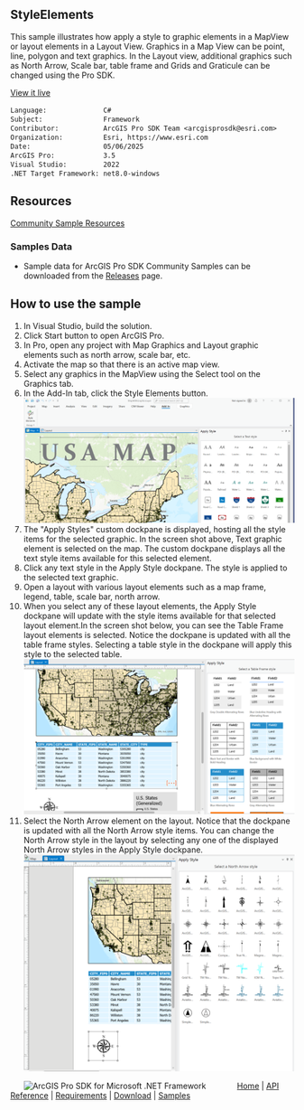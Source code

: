 ## StyleElements

<!-- TODO: Write a brief abstract explaining this sample -->
This sample illustrates how apply a style to graphic elements in a MapView or layout elements in a Layout View. Graphics in a Map View can be point, line, polygon and text graphics. In the Layout view, additional graphics such as North Arrow, Scale bar, table frame and Grids and Graticule can be changed using the Pro SDK.  
  


<a href="https://pro.arcgis.com/en/pro-app/sdk/" target="_blank">View it live</a>

<!-- TODO: Fill this section below with metadata about this sample-->
```
Language:              C#
Subject:               Framework
Contributor:           ArcGIS Pro SDK Team <arcgisprosdk@esri.com>
Organization:          Esri, https://www.esri.com
Date:                  05/06/2025
ArcGIS Pro:            3.5
Visual Studio:         2022
.NET Target Framework: net8.0-windows
```

## Resources

[Community Sample Resources](https://github.com/Esri/arcgis-pro-sdk-community-samples#resources)

### Samples Data

* Sample data for ArcGIS Pro SDK Community Samples can be downloaded from the [Releases](https://github.com/Esri/arcgis-pro-sdk-community-samples/releases) page.  

## How to use the sample
<!-- TODO: Explain how this sample can be used. To use images in this section, create the image file in your sample project's screenshots folder. Use relative url to link to this image using this syntax: ![My sample Image](FacePage/SampleImage.png) -->
1. In Visual Studio, build the solution.
2. Click Start button to open ArcGIS Pro.  
3. In Pro, open any project with Map Graphics and Layout graphic elements such as north arrow, scale bar, etc.  
4. Activate the map so that there is an active map view.  
5. Select any graphics in the MapView using the Select tool on the Graphics tab.  
6. In the Add-In tab, click the Style Elements button.  
![UI](Screenshots/StyleElements.png)  
7. The "Apply Styles" custom dockpane is displayed, hosting all the style items for the selected graphic. In the screen shot above, Text graphic element is selected on the map.  The custom dockpane displays all the text style items available for this selected element.  
8. Click any text style in the Apply Style dockpane. The style is applied to the selected text graphic.  
9. Open a layout with various layout elements such as a map frame, legend, table, scale bar, north arrow.  
10. When you select any of these layout elements, the Apply Style  dockpane will update with the style items available for that selected layout element.In the screen shot below, you can see the Table Frame layout elements is selected. Notice the dockpane is updated with all the table frame styles. Selecting a table style in the dockpane will apply this style to the selected table.  
![UI](Screenshots/LayoutTableFrameStyle.png)      
11. Select the North Arrow element on the layout. Notice that the dockpane is updated with all the North Arrow style items. You can change the North Arrow style in the layout by selecting any one of the displayed North Arrow styles in the Apply Style dockpane.  
![UI](Screenshots/LayoutNorthArrow.png)     
  

<!-- End -->

&nbsp;&nbsp;&nbsp;&nbsp;&nbsp;&nbsp;<img src="https://esri.github.io/arcgis-pro-sdk/images/ArcGISPro.png"  alt="ArcGIS Pro SDK for Microsoft .NET Framework" height = "20" width = "20" align="top"  >
&nbsp;&nbsp;&nbsp;&nbsp;&nbsp;&nbsp;&nbsp;&nbsp;&nbsp;&nbsp;&nbsp;&nbsp;
[Home](https://github.com/Esri/arcgis-pro-sdk/wiki) | <a href="https://pro.arcgis.com/en/pro-app/latest/sdk/api-reference" target="_blank">API Reference</a> | [Requirements](https://github.com/Esri/arcgis-pro-sdk/wiki#requirements) | [Download](https://github.com/Esri/arcgis-pro-sdk/wiki#installing-arcgis-pro-sdk-for-net) | <a href="https://github.com/esri/arcgis-pro-sdk-community-samples" target="_blank">Samples</a>
